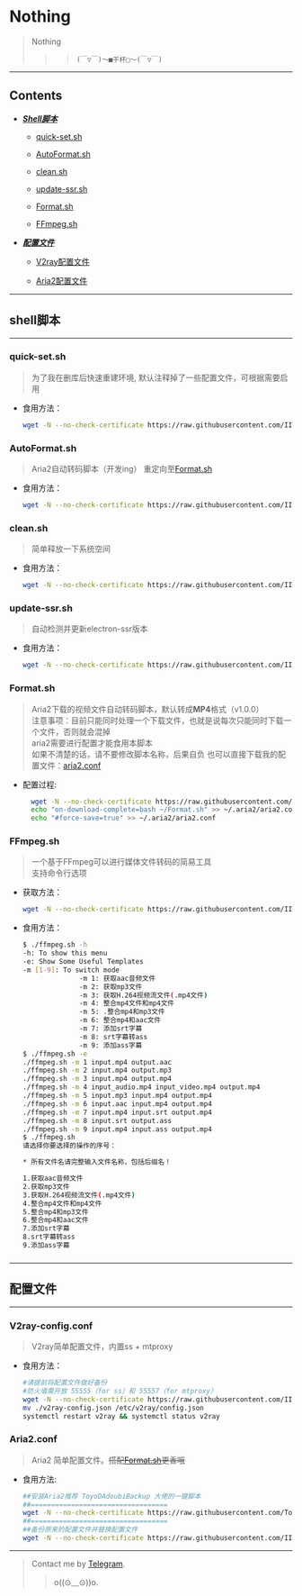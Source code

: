 # Nothing
>Nothing
>>> `(￣▽￣)～■干杯□～(￣▽￣)`
----
**Contents**
----
* [***Shell脚本***](#shell脚本)

  * [quick-set.sh](#quick-setsh)
  
  * [AutoFormat.sh](#AutoFormatsh)
  
  * [clean.sh](#cleansh)

  * [update-ssr.sh](#update-ssrsh)
  
  * [Format.sh](#Formatsh)

  * [FFmpeg.sh](#FFmpegsh)
  
* [***配置文件***](#配置文件)

  * [V2ray配置文件](#V2ray-configconf)
  
  * [Aria2配置文件](#aria2conf)
----
## shell脚本
----
### quick-set.sh
> 为了我在删库后快速重建环境, 默认注释掉了一些配置文件，可根据需要启用
* 食用方法：
  ```bash
  wget -N --no-check-certificate https://raw.githubusercontent.com/IITII/Useless/master/quick-set.sh && chmod +x quick-set.sh && bash quick-set.sh
  ```

### AutoFormat.sh
> Aria2自动转码脚本（开发ing）
> 重定向至[Format.sh](#Formatsh)
* 食用方法：
  ```bash
  wget -N --no-check-certificate https://raw.githubusercontent.com/IITII/Useless/master/AutoFormat.sh && chmod +x AutoFormat.sh && bash AutoFormat.sh
  ```

### clean.sh
> 简单释放一下系统空间
* 食用方法：
  ```bash
  wget -N --no-check-certificate https://raw.githubusercontent.com/IITII/Useless/master/clean.sh && chmod +x clean.sh && bash clean.sh
  ```

### update-ssr.sh
> 自动检测并更新electron-ssr版本
* 食用方法：
  ```bash
  wget -N --no-check-certificate https://raw.githubusercontent.com/IITII/Useless/master/update-ssr.sh && chmod +x update-ssr.sh && bash update-ssr.sh
  ```

### Format.sh
> Aria2下载的视频文件自动转码脚本，默认转成**MP4**格式（v1.0.0）  
> 注意事项：目前只能同时处理一个下载文件，也就是说每次只能同时下载一个文件，否则就会混掉  
> aria2需要进行配置才能食用本脚本  
> 如果不清楚的话，请不要修改脚本名称，后果自负
> 也可以直接下载我的配置文件：[aria2.conf](#aria2conf)
* 配置过程: 
  ```bash
    wget -N --no-check-certificate https://raw.githubusercontent.com/IITII/Useless/master/Format.sh
    echo "on-download-complete=bash ~/Format.sh" >> ~/.aria2/aria2.conf
    echo "#force-save=true" >> ~/.aria2/aria2.conf
  ```
### FFmpeg.sh
> 一个基于FFmpeg可以进行媒体文件转码的简易工具  
> 支持命令行选项  
* 获取方法：
  ```bash
  wget -N --no-check-certificate https://raw.githubusercontent.com/IITII/Useless/master/ffmpeg.sh
  ```
* 食用方法：
  ```bash
  $ ./ffmpeg.sh -h
  -h: To show this menu
  -e: Show Some Useful Templates
  -m [1-9]: To switch mode
                -m 1: 获取aac音频文件
                -m 2: 获取mp3文件
                -m 3: 获取H.264视频流文件(.mp4文件)
                -m 4: 整合mp4文件和mp4文件
                -m 5: .整合mp4和mp3文件
                -m 6: 整合mp4和aac文件
                -m 7: 添加srt字幕
                -m 8: srt字幕转ass
                -m 9: 添加ass字幕
  $ ./ffmpeg.sh -e
  ./ffmpeg.sh -m 1 input.mp4 output.aac
  ./ffmpeg.sh -m 2 input.mp4 output.mp3
  ./ffmpeg.sh -m 3 input.mp4 output.mp4
  ./ffmpeg.sh -m 4 input_audio.mp4 input_video.mp4 output.mp4
  ./ffmpeg.sh -m 5 input.mp3 input.mp4 output.mp4
  ./ffmpeg.sh -m 6 input.aac input.mp4 output.mp4
  ./ffmpeg.sh -m 7 input.mp4 input.srt output.mp4
  ./ffmpeg.sh -m 8 input.srt output.ass
  ./ffmpeg.sh -m 9 input.mp4 input.ass output.mp4
  $ ./ffmpeg.sh
  请选择你要选择的操作的序号：

  * 所有文件名请完整输入文件名称，包括后缀名！

  1.获取aac音频文件
  2.获取mp3文件
  3.获取H.264视频流文件(.mp4文件)
  4.整合mp4文件和mp4文件
  5.整合mp4和mp3文件
  6.整合mp4和aac文件
  7.添加srt字幕
  8.srt字幕转ass
  9.添加ass字幕
  ```

### 
----
## 配置文件
----
### V2ray-config.conf
> V2ray简单配置文件，内置ss + mtproxy
* 食用方法：
  ```bash
  #请提前将配置文件做好备份
  #防火墙需开放 55555（for ss）和 55557（for mtproxy）
  wget -N --no-check-certificate https://raw.githubusercontent.com/IITII/Useless/master/v2ray-config.json
  mv ./v2ray-config.json /etc/v2ray/config.json
  systemctl restart v2ray && systemctl status v2ray
  ```

### Aria2.conf
> Aria2 简单配置文件。~~搭配[Format.sh](#Formatsh)更香哦~~
* 食用方法:
    ```bash
    ##安装Aria2推荐 ToyoDAdoubiBackup 大佬的一键脚本
    ##==================================
    wget -N --no-check-certificate https://raw.githubusercontent.com/ToyoDAdoubiBackup/doubi/master/aria2.sh && chmod +x aria2.sh && bash aria2.sh
    ##==================================
    ##备份原来的配置文件并替换配置文件
    wget -N --no-check-certificate https://raw.githubusercontent.com/IITII/Useless/master/aria2.conf && chmod 666 aria2.conf && mv ~/.aria2/aria2.conf ~/.aria2/aria2.conf_back && mv aria2.conf ~/.aria2/aria2.conf
    ```
----------
>Contact me by  [Telegram](https://t.me/callmehelp).
>>o((⊙﹏⊙))o.
